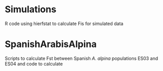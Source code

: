# Simulations 
R code using hierfstat to calculate Fis for simulated data
# SpanishArabisAlpina
Scripts to calculate Fst between Spanish *A. alpina* populations ES03 and ES04 and code to calculate 


